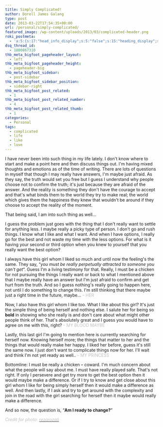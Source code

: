 ```yaml
---
title: Simply Complicated!
author: Dorell James Galang
type: post
date: 2013-03-22T17:54:35+00:00
url: /personal/simply-complicated/
featured_image: /wp-content/uploads/2013/03/complicated-header.png
roki_postmeta:
  - 'a:5:{s:17:"head_info_display";s:5:"false";s:15:"heading_display";s:4:"true";s:22:"heading_search_display";s:5:"false";s:22:"heading_social_display";s:4:"true";s:10:"subheading";s:0:"";}'
dsq_thread_id:
  - 1800867310
thb_meta_bigfoot_pageheader_layout:
  - left
thb_meta_bigfoot_pageheader_height:
  - pageheader-big
thb_meta_bigfoot_sidebar:
  - post-sidebar
thb_meta_bigfoot_sidebar_position:
  - sidebar-right
thb_meta_bigfoot_post_related:
  - 1
thb_meta_bigfoot_post_related_number:
  - 4
thb_meta_bigfoot_post_related_thumb:
  - 1
categories:
  - Personal
tags:
  - complicated
  - life
  - like
  - love
---
```


I have never been into such thing in my life lately. I don't know where to start and make a point here and then discuss things out. I'm having mixed thoughts and emotions as of the time of writing. There are lots of questions in myself that though I may really have answers, I'm maybe just afraid. As they say, the truth would set you free but I guess I understand why people choose not to confirm the truth; it's just because they are afraid of the answer. And the reality is something they don't have the courage to accept and that's what binds them to the world they try to make real; the world which gives them the happiness they knew that wouldn't be around if they choose to accept the reality of the moment.

That being said, I am into such thing as well&#8230;

I guess the problem just goes with the thing that I don't really want to settle for anything less. I maybe really a picky type of person. I don't go and rush things. I know what I like and what I want. And when I have options, I really go for the best and not waste my time with the less options. For what is it having your second or third option when you knew to yourself that you really want the best option?

I always have this girl whom I liked so much and until now the feeling's the same. They say, &#8220;_you must be really perpetually attracted to someone you can't get_&#8220;. Guess I'm a living testimony for that. Really, I must be a chicken for not pursuing the things I really want or back to what I mentioned above that I maybe really have an answer but I'm just afraid to confirm and get hurt from the truth. And so I guess nothing's really going to happen here, not until I do something to change this. I'm still thinking that there maybe just a right time in the future, maybe&#8230; <span style="color: #c0c0c0;">&#8211; HER</span>

Now, I also have this girl whom I like too. What I like about this girl? It's just the simple thing of being herself and nothing else. I salute her for being so **bold** in showing who she really is and don't care about what might other people think of her. That's absolutely great and I guess you would have to agree on me with this, right? <span style="color: #c0c0c0;">&#8211; MY BLOOD MAYBE</span>

Lastly, this last girl I'm going to mention here is currently searching for herself now. Knowing herself more; the things that matter to her and the things that would really make her happy. I liked her before, guess it's still the same now. I just don't want to complicate things now for her. I'll wait and think I'm not yet ready as well.. <span style="color: #c0c0c0;">&#8211; MY PRINCESS</span>

Bottomline: I must be really a chicken &#8211; coward. I'm much concern about what the people will say about me. I must have really played safe. That's not right. If only I persevere and get try more to get the best option then it would maybe make a difference. Or if I try to know and get close about this girl whom I like for being simply herself then it would make a difference as well. And then lastly, if I ask and try to get around with the complexity and join in the road with the girl searching for herself then it maybe would really make a difference.

And so now, the question is, &#8220;**Am I ready to change?**&#8221;

<span style="color: #c0c0c0;"><em>Credit for photo: <a id="irc_hol" href="http://rezarozali.tumblr.com/" data-ved="0CAcQjB0wAA"><span style="color: #c0c0c0;">rezarozali</span></a></em></span>
